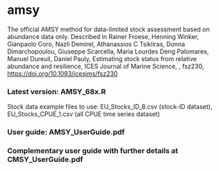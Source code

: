 # amsy
The official AMSY method for data-limited stock assessment based on abundance data only. Described in Rainer Froese, Henning Winker, Gianpaolo Coro, Nazli Demirel, Athanassios C Tsikliras, Donna Dimarchopoulou, Giuseppe Scarcella, Maria Lourdes Deng Palomares, Manuel Dureuil, Daniel Pauly, Estimating stock status from relative abundance and resilience, ICES Journal of Marine Science, , fsz230, https://doi.org/10.1093/icesjms/fsz230

### Latest version: AMSY_68x.R
Stock data example files to use: EU_Stocks_ID_8.csv (stock-ID dataset), EU_Stocks_CPUE_1.csv (all CPUE time series dataset)

### User guide: AMSY_UserGuide.pdf

### Complementary user guide with further details at CMSY_UserGuide.pdf
